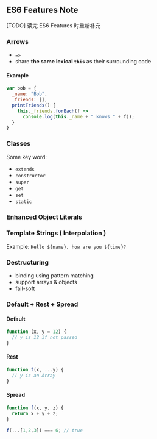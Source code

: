## ES6 Features Note

[TODO] 读完 ES6 Features 时重新补充

### Arrows

* `=>`
* share **the same lexical `this`** as their surrounding code

#### Example

```js
var bob = {
  _name: "Bob",
  _friends: [],
  printFriends() {
    this._friends.forEach(f =>
      console.log(this._name + " knows " + f));
  }
}
```

### Classes

Some key word:

* `extends`
* `constructor`
* `super`
* `get`
* `set`
* `static`

### Enhanced Object Literals

### Template Strings ( Interpolation )

Example: `Hello ${name}, how are you ${time}?`

### Destructuring

* binding using pattern matching
* support arrays & objects
* fail-soft

### Default + Rest + Spread

#### Default

```js
function (x, y = 12) {
  // y is 12 if not passed
}
```

#### Rest

```js
function f(x, ...y) {
  // y is an Array
}
```

#### Spread

```js
function f(x, y, z) {
  return x + y + z;
}

f(...[1,2,3]) === 6; // true
```
